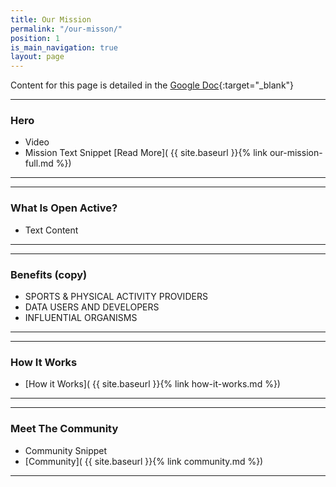 ```yaml
---
title: Our Mission
permalink: "/our-misson/"
position: 1
is_main_navigation: true
layout: page
---
```

Content for this page is detailed in the
[Google Doc](https://drive.google.com/open?id=1cOIWKH_yIbYhG7pzKTe31shjfqSgBU5JlKRZrqUazug){:target="_blank"}

***
### Hero 
+ Video
+ Mission Text Snippet [Read More]( {{ site.baseurl }}{% link our-mission-full.md %})  

***
***
### What Is Open Active?
+ Text Content 

***
***
### Benefits (copy)
+ SPORTS & PHYSICAL ACTIVITY PROVIDERS
+ DATA USERS AND DEVELOPERS
+ INFLUENTIAL ORGANISMS

***
***
### How It Works
+ [How it Works]( {{ site.baseurl }}{% link how-it-works.md %})  

***
***
### Meet The Community
+ Community Snippet
+ [Community]( {{ site.baseurl }}{% link community.md %})  

***